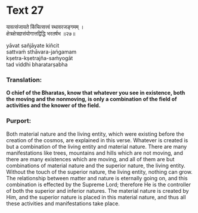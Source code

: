# Text 27

यावत्संजायते किंचित्सत्त्वं स्थावरजङ्गमम् ।  
क्षेत्रक्षेत्रज्ञसंयोगात्तद्विद्धि भरतर्षभ ॥२७॥

yāvat sañjāyate kiñcit  
sattvaḿ sthāvara-jańgamam  
kṣetra-kṣetrajña-saḿyogāt  
tad viddhi bharatarṣabha



### Translation:

**O chief of the Bharatas, know that whatever you see in existence, both the moving and the nonmoving, is only a combination of the field of activities and the knower of the field.**

### Purport:

Both material nature and the living entity, which were existing before the creation of the cosmos, are explained in this verse. Whatever is created is but a combination of the living entity and material nature. There are many manifestations like trees, mountains and hills which are not moving, and there are many existences which are moving, and all of them are but combinations of material nature and the superior nature, the living entity. Without the touch of the superior nature, the living entity, nothing can grow. The relationship between matter and nature is eternally going on, and this combination is effected by the Supreme Lord; therefore He is the controller of both the superior and inferior natures. The material nature is created by Him, and the superior nature is placed in this material nature, and thus all these activities and manifestations take place.